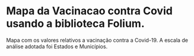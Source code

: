 # Mapa da Vacinacao contra Covid usando a biblioteca Folium.
 Mapa com os valores relativos a vacinação contra a Covid-19. A escala de análise adotada foi Estados e Municípios.
